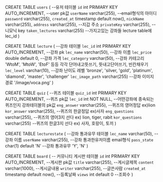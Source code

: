 CREATE TABLE `users` ( --유저 테이블
`id` int PRIMARY KEY AUTO_INCREMENT, --user pk값
`userName` varchar(255), --email형식의 아이디
`password` varchar(255),
`created_at` timestamp default now(),
`nickName` varchar(255),
`address` varchar(255), --지갑 주소
`privateKey` varchar(255), --니모닉 key
`taken_lectures` varchar(255) --가지고있는 강좌들 lecture table에 lec_id
)

CREATE TABLE `lecture` ( --강좌 테이블
`lec_id` int PRIMARY KEY AUTO_INCREMENT, --강좌 pk
`lec_name` varchar(50), --강좌 이름
`lec_price` double default 0, --강좌 가격
`lec_category` varchar(50), --강좌 카테고리 'WtoM', 'MtoW', 'EtoF' 등등 각각 단어내고뜻쓰기, 뜻내고단어쓰기, 빈칸채우기
`lec_level` varchar(10), --강좌 난이도 레벨 'bronze', 'silver, 'gold', 'platinum', 'diamond', 'master', 'challenger'
`lec_image_path` varchar(255) --강좌 이미지 경로 '/image/voca.png'
)

CREATE TABLE `quiz` ( --퀴즈 테이블
`quiz_id` int PRIMARY KEY AUTO_INCREMENT, --퀴즈 pk값
`lec_id` int NOT NULL, --어떤강좌에 종속되는 퀴즈인지 강좌테이블의 pk값
`eng_answer` varchar(255), --퀴즈의 영어정답 ex)lion
`kor_answer` varchar(255), --퀴즈의 한글정답 ex)사자
`eng_questions` varchar(255), --퀴즈의 영어3지 선다 ex) lion, tiger, rabit
`kor_questions` varchar(255) --퀴즈의 한글3지 선다 ex) 사자, 호랑이, 토끼
)

CREATE TABLE `lecturestate` ( --강좌 통과유무 테이블
`lec_name` varchar(50), --강좌 이름
`userName` varchar(255), --강좌 통과한유저이름 email형식
`pass_state` char(1) default 'N' --강좌 통과유무 'Y', 'N'
)

CREATE TABLE `board` ( -- 커뮤니티 게시판 테이블
`id` int PRIMARY KEY AUTO_INCREMENT, --게시판 pk값
`title` varchar(255), --게시글제목
`content` varchar(1000), --게시글내용
`writer` varchar(255), --글쓴사람
`created_at` timestamp default now(), --등록날짜
`views` int default 0 --조회수
)
